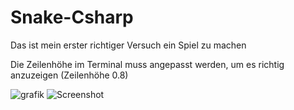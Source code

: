 # Snake-Csharp
Das ist mein erster richtiger Versuch ein Spiel zu machen

Die Zeilenhöhe im Terminal muss angepasst werden, um es richtig anzuzeigen (Zeilenhöhe 0.8)

![grafik](https://github.com/KreativeName1/Snake-Csharp/assets/115576847/dfd7f8e8-a310-4cc1-b5a9-870cac8c34ec)
![Screenshot](https://github.com/KreativeName1/Snake-Csharp/assets/115576847/6e094fa6-51df-4d21-a70f-188b5def47cf)
